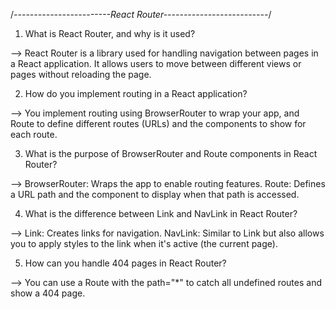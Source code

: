 /*------------------------React Router--------------------------*/


1. What is React Router, and why is it used?

--> React Router is a library used for handling navigation between pages in a React application. It allows users to move between different views or pages without reloading the page.


2. How do you implement routing in a React application?

--> You implement routing using BrowserRouter to wrap your app, and Route to define different routes (URLs) and the components to show for each route.


3. What is the purpose of BrowserRouter and Route components in React Router?

--> BrowserRouter: Wraps the app to enable routing features.
Route: Defines a URL path and the component to display when that path is accessed.


4. What is the difference between Link and NavLink in React Router?

--> Link: Creates links for navigation.
NavLink: Similar to Link but also allows you to apply styles to the link when it's active (the current page).


5. How can you handle 404 pages in React Router?

--> You can use a Route with the path="*" to catch all undefined routes and show a 404 page.


